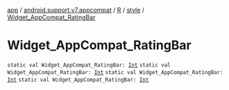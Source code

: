 [app](../../../index.md) / [android.support.v7.appcompat](../../index.md) / [R](../index.md) / [style](index.md) / [Widget_AppCompat_RatingBar](.)

# Widget_AppCompat_RatingBar

`static val Widget_AppCompat_RatingBar: `[`Int`](https://kotlinlang.org/api/latest/jvm/stdlib/kotlin/-int/index.html)
`static val Widget_AppCompat_RatingBar: `[`Int`](https://kotlinlang.org/api/latest/jvm/stdlib/kotlin/-int/index.html)
`static val Widget_AppCompat_RatingBar: `[`Int`](https://kotlinlang.org/api/latest/jvm/stdlib/kotlin/-int/index.html)
`static val Widget_AppCompat_RatingBar: `[`Int`](https://kotlinlang.org/api/latest/jvm/stdlib/kotlin/-int/index.html)